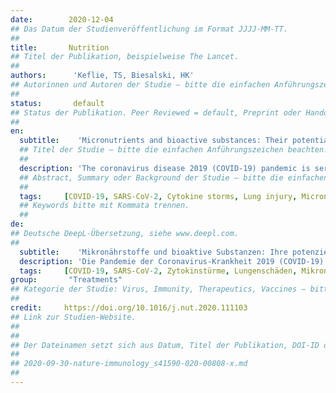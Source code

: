 ```yaml
---
date:        2020-12-04
## Das Datum der Studienveröffentlichung im Format JJJJ-MM-TT.
##
title:       Nutrition
## Titel der Publikation, beispielweise The Lancet.
##
authors:      'Keflie, TS, Biesalski, HK'
## Autorinnen und Autoren der Studie – bitte die einfachen Anführungszeichen beachten!
##
status:       default
## Status der Publikation. Peer Reviewed = default, Preprint oder Handout (Thesenpapier)
##
en:
  subtitle:    'Micronutrients and bioactive substances: Their potential roles in combating COVID-19'
  ## Titel der Studie – bitte die einfachen Anführungszeichen beachten!
  ##
  description: 'The coronavirus disease 2019 (COVID-19) pandemic is seriously threatening public health and setting off huge economic crises across the world. In the absence of specific drugs for COVID-19, there is an urgent need to look for alternative approaches. Therefore, the aim of this paper was to review the roles of micronutrients and bioactive substances as potential alternative approaches in combating COVID-19. This review was based on the literature identified using electronic searches in different databases. Vitamins (A, B, C, D, and E), minerals (selenium and zinc), and bioactive substances from curcumin, echinacea, propolis, garlic, soybean, green tea, and other polyphenols were identified as having potential roles in interfering with spike glycoproteins, angiotensin converting enzyme 2, and transmembrane protease serine 2 at the entry site, and inhibiting activities of papain-like protease, 3 chymotrypsin-like protease, and RNA-dependent RNA polymerase in the replication cycle of severe acute respiratory syndrome coronavirus 2. Having immunomodulating, antiinflammatory, antioxidant, and antiviral properties, such micronutrients and bioactive substances are consequently promising alterative nutritional approaches to combat COVID-19. The roles of micronutrients and bioactive substances in the fight against COVID-19 are exciting areas of research. This review may suggest directions for further study.'
  ## Abstract, Summary oder Background der Studie – bitte die einfachen Anführungszeichen beachten!
  ##
  tags:     [COVID-19, SARS-CoV-2, Cytokine storms, Lung injury, Micronutrients, Bioactive substances]
  ## Keywords bitte mit Kommata trennen.
  ##
de: 
## Deutsche DeepL-Übersetzung, siehe www.deepl.com.
##
  subtitle:    'Mikronährstoffe und bioaktive Substanzen: Ihre potenzielle Rolle bei der Bekämpfung von COVID-19'
  description: 'Die Pandemie der Coronavirus-Krankheit 2019 (COVID-19) bedroht ernsthaft die öffentliche Gesundheit und löst weltweit enorme Wirtschaftskrisen aus. Da es keine spezifischen Medikamente für COVID-19 gibt, muss dringend nach alternativen Ansätzen gesucht werden. Ziel dieser Arbeit war es daher, die Rolle von Mikronährstoffen und bioaktiven Substanzen als mögliche alternative Ansätze zur Bekämpfung von COVID-19 zu untersuchen. Diese Übersicht basiert auf der Literatur, die durch elektronische Recherchen in verschiedenen Datenbanken ermittelt wurde. Vitamine (A, B, C, D und E), Mineralien (Selen und Zink) und bioaktive Substanzen aus Curcumin, Echinacea, Propolis, Knoblauch, Sojabohnen, grünem Tee und anderen Polyphenolen wurden als potenzielle Faktoren für die Beeinflussung von Spike-Glykoproteinen ermittelt, Angiotensin Converting Enzyme 2 und die Transmembranprotease Serin 2 an der Eintrittsstelle sowie die Hemmung der Aktivitäten der Papain-ähnlichen Protease, der Chymotrypsin-ähnlichen Protease und der RNA-abhängigen RNA-Polymerase im Replikationszyklus des schweren akuten respiratorischen Syndroms Coronavirus 2. Aufgrund ihrer immunmodulierenden, entzündungshemmenden, antioxidativen und antiviralen Eigenschaften sind solche Mikronährstoffe und bioaktiven Substanzen folglich vielversprechende alternative Ernährungsansätze zur Bekämpfung von COVID-19. Die Rolle von Mikronährstoffen und bioaktiven Substanzen bei der Bekämpfung von COVID-19 ist ein spannendes Forschungsgebiet. Diese Übersicht kann Hinweise für weitere Studien geben.'
  tags:     [COVID-19, SARS-CoV-2, Zytokinstürme, Lungenschäden, Mikronährstoffe, Bioaktive Substanzen]
group:       "Treatments"
## Kategorie der Studie: Virus, Immunity, Therapeutics, Vaccines – bitte die Anführungszeichen beachten!
##
credit:     https://doi.org/10.1016/j.nut.2020.111103
## Link zur Studien-Website.
##
##
## Der Dateinamen setzt sich aus Datum, Titel der Publikation, DOI-ID der Studie (nach dem letzten Slash) und der Dateiendung zusammen. Bitte den Unterstrich vor der DOI-ID beachten!
##
## 2020-09-30-nature-immunology_s41590-020-00808-x.md
##
---
```

<object data="{{ page.link }}" style='height:calc(100vh - 400px); width: 100%' type='application/pdf'></object>

